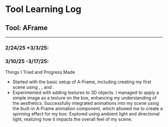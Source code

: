 # Tool Learning Log

## Tool: **AFrame**

---

### 2/24/25 +3/3/25:


### 3/10/25 -3/17/25:
Things I Tried and Progress Made
<ul>
<li>Started with the basic setup of A-Frame, including creating my first scene using <a-scene>, <a-box>, and <a-sphere>.<li>
Experimented with adding textures to 3D objects. I managed to apply a simple image as a texture on the box, enhancing my understanding of the aesthetics.
Successfully integrated animations into my scene using the built-in A-Frame animation component, which allowed me to create a spinning effect for my box.
Explored using ambient light and directional light, realizing how it impacts the overall feel of my scene.
</ul>

<!--
* Links you used today (websites, videos, etc)
* Things you tried, progress you made, etc
* Challenges, a-ha moments, etc
* Questions you still have
* What you're going to try next
-->
